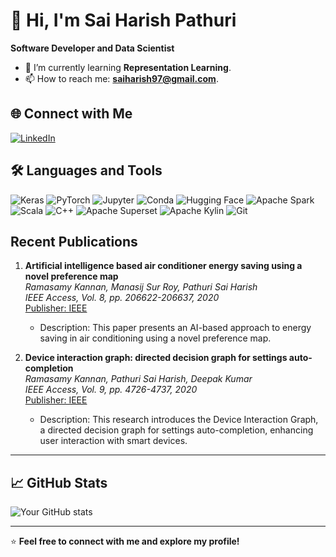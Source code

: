 # 👋 Hi, I'm Sai Harish Pathuri

**Software Developer and Data Scientist**

- 🔭 I’m currently learning **Representation Learning**.
- 📫 How to reach me: **saiharish97@gmail.com**.

## 🌐 Connect with Me

[![LinkedIn](https://img.shields.io/badge/LinkedIn-0A66C2?style=flat&logo=linkedin&logoColor=white)](https://www.linkedin.com/in/saiharish97) 

## 🛠️ Languages and Tools

![Keras](https://img.shields.io/badge/-Keras-D00000?logo=keras&logoColor=white&style=flat)
![PyTorch](https://img.shields.io/badge/-PyTorch-EE4C2C?logo=pytorch&logoColor=white&style=flat)
![Jupyter](https://img.shields.io/badge/-Jupyter-F37626?logo=jupyter&logoColor=white&style=flat)
![Conda](https://img.shields.io/badge/-Conda-44A833?logo=anaconda&logoColor=white&style=flat)
![Hugging Face](https://img.shields.io/badge/-Hugging%20Face-FFD54F?logo=huggingface&logoColor=black&style=flat)
![Apache Spark](https://img.shields.io/badge/-Apache%20Spark-E25A1C?logo=apachespark&logoColor=white&style=flat)
![Scala](https://img.shields.io/badge/-Scala-DC322F?logo=scala&logoColor=white&style=flat)
![C++](https://img.shields.io/badge/-C++-00599C?logo=c%2B%2B&logoColor=white&style=flat)
![Apache Superset](https://img.shields.io/badge/-Apache%20Superset-3F4E66?logo=apache&logoColor=white&style=flat)
![Apache Kylin](https://img.shields.io/badge/-Apache%20Kylin-00485B?logo=apache&logoColor=white&style=flat)
![Git](https://img.shields.io/badge/-Git-F05032?logo=git&logoColor=white&style=flat)

## Recent Publications

1. **Artificial intelligence based air conditioner energy saving using a novel preference map**  
   *Ramasamy Kannan, Manasij Sur Roy, Pathuri Sai Harish*  
   _IEEE Access, Vol. 8, pp. 206622-206637, 2020_  
   [Publisher: IEEE](https://ieeexplore.ieee.org/)  
   - Description: This paper presents an AI-based approach to energy saving in air conditioning using a novel preference map.

2. **Device interaction graph: directed decision graph for settings auto-completion**  
   *Ramasamy Kannan, Pathuri Sai Harish, Deepak Kumar*  
   _IEEE Access, Vol. 9, pp. 4726-4737, 2020_  
   [Publisher: IEEE](https://ieeexplore.ieee.org/)  
   - Description: This research introduces the Device Interaction Graph, a directed decision graph for settings auto-completion, enhancing user interaction with smart devices.

---
## 📈 GitHub Stats

![Your GitHub stats](https://github-readme-stats.vercel.app/api?username=saiharish97&show_icons=true&theme=radical)

---

⭐️ **Feel free to connect with me and explore my profile!**
